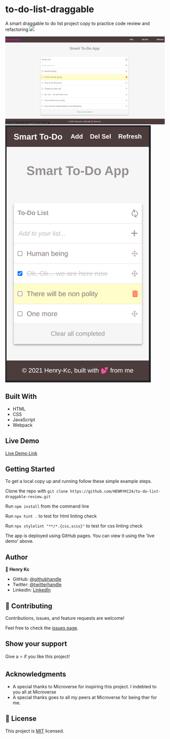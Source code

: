 # to-do-list-draggable
A smart draggable to do list project copy to practice code review and refactoring
![](https://img.shields.io/badge/Microverse-blueviolet)

![screenshot](./app_screenshot.png)
![screenshot](./app_screenshot_moblile.png)

## Built With

- HTML
- CSS
- JavaScript
- Webpack

## Live Demo

[Live Demo Link](https://henrykc24.github.io/to-do-list-draggable-review/dist/)


## Getting Started


To get a local copy up and running follow these simple example steps.

Clone the repo with `git clone https://github.com/HENRYKC24/to-do-list-draggable-review.git`

Run `npm install` from the command line

Run `npx hint .` to test for html linting check

Run `npx stylelint "**/*.{css,scss}"` to test for css linting check 


The app is deployed using GitHub pages. You can view it using the 'live demo' above.



## Author

👤 **Henry Kc**

- GitHub: [@githubhandle](https://github.com/henrykc24)
- Twitter: [@twitterhandle](https://twitter.com/henrykc24)
- LinkedIn: [LinkedIn](https://linkedin.com/in/henry-kc)


## 🤝 Contributing

Contributions, issues, and feature requests are welcome!

Feel free to check the [issues page](https://github.com/HENRYKC24/to-do-list-draggable-review/issues/).

## Show your support

Give a ⭐️ if you like this project!

## Acknowledgments

- A special thanks to Microverse for inspiring this project. I indebted to you all at Microverse
- A special thanks goes to all my peers at Microverse for being ther for me.

## 📝 License

This project is [MIT](./LICENSE) licensed.
